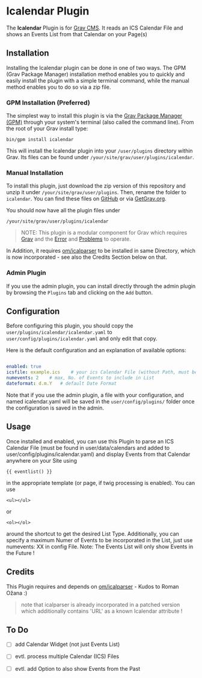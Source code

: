 # Icalendar Plugin

The **Icalendar** Plugin is for [Grav CMS](http://github.com/getgrav/grav). It reads an ICS Calendar File and shows an Events List from that Calendar on your Page(s)

## Installation

Installing the Icalendar plugin can be done in one of two ways. The GPM (Grav Package Manager) installation method enables you to quickly and easily install the plugin with a simple terminal command, while the manual method enables you to do so via a zip file.

### GPM Installation (Preferred)

The simplest way to install this plugin is via the [Grav Package Manager (GPM)](http://learn.getgrav.org/advanced/grav-gpm) through your system's terminal (also called the command line).  From the root of your Grav install type:

    bin/gpm install icalendar

This will install the Icalendar plugin into your `/user/plugins` directory within Grav. Its files can be found under `/your/site/grav/user/plugins/icalendar`.

### Manual Installation

To install this plugin, just download the zip version of this repository and unzip it under `/your/site/grav/user/plugins`. Then, rename the folder to `icalendar`. You can find these files on [GitHub](https://github.com/werner-hoernerfranzracing-de/grav-plugin-icalendar) or via [GetGrav.org](http://getgrav.org/downloads/plugins#extras).

You should now have all the plugin files under

    /your/site/grav/user/plugins/icalendar
    
> NOTE: This plugin is a modular component for Grav which requires [Grav](http://github.com/getgrav/grav) and the [Error](https://github.com/getgrav/grav-plugin-error) and [Problems](https://github.com/getgrav/grav-plugin-problems) to operate.

In Addition, it requires [om/icalparser](https://github.com/OzzyCzech/icalparser) to be installed in same Directory,
which is now incorporated - see also the Credits Section below on that.

### Admin Plugin

If you use the admin plugin, you can install directly through the admin plugin by browsing the `Plugins` tab and clicking on the `Add` button.

## Configuration

Before configuring this plugin, you should copy the `user/plugins/icalendar/icalendar.yaml` to `user/config/plugins/icalendar.yaml` and only edit that copy.

Here is the default configuration and an explanation of available options:

```yaml

enabled: true
icsfile: example.ics    # your ics Calendar File (without Path, must be found in user/data/calendars)
numevents: 2    # max, No. of Events to include in List
dateformat: d.m.Y   # default Date Format

```

Note that if you use the admin plugin, a file with your configuration, and named icalendar.yaml will be saved in the `user/config/plugins/` folder once the configuration is saved in the admin.

## Usage

Once installed and enabled, you can use this Plugin to parse an ICS Calendar File (must be found in user/data/calendars and added to user/config/plugins/icalendar.yaml) and display Events from that Calendar anywhere on your Site using 

    {{ eventlist() }} 
    
in the appropriate template (or page, if twig processing is enabled).
You can use

    <ul></ul>
    
or 

    <ol></ol> 
    
around the shortcut to get the desired List Type.
Additionally, you can specify a maximum Numer of Events to be incorporated in the List, just use numevents: XX in config File.
Note: The Events List will only show Events in the Future !

## Credits

This Plugin requires and depends on [om/icalparser](https://github.com/OzzyCzech/icalparser) - Kudos to Roman Ožana :)
> note that icalparser is already incorporated in a patched version which additionally contains 'URL' as a known Icalendar attribute !

## To Do

- [ ] add Calendar Widget (not just Events List)
- [ ] evtl. process multiple Calendar (ICS) Files
- [ ] evtl. add Option to also show Events from the Past

